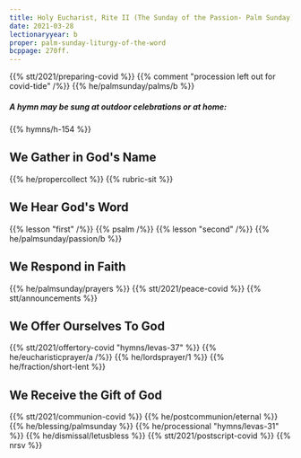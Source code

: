 ```yaml
---
title: Holy Eucharist, Rite II (The Sunday of the Passion- Palm Sunday)
date: 2021-03-28
lectionaryyear: b
proper: palm-sunday-liturgy-of-the-word
bcppage: 270ff.
---
```

{{% stt/2021/preparing-covid %}}
{{% comment "procession left out for covid-tide" /%}}
{{% he/palmsunday/palms/b %}}
##### A hymn may be sung at outdoor celebrations or at home:
{{% hymns/h-154 %}}

## We Gather in God's Name
{{% he/propercollect %}}
{{% rubric-sit %}}

## We Hear God's Word
{{% lesson "first" /%}}
{{% psalm /%}}
{{% lesson "second" /%}}
{{% he/palmsunday/passion/b %}}

## We Respond in Faith
{{% he/palmsunday/prayers %}}
{{% stt/2021/peace-covid %}}
{{% stt/announcements %}}

## We Offer Ourselves To God
{{% stt/2021/offertory-covid "hymns/levas-37" %}}
{{% he/eucharisticprayer/a /%}}
{{% he/lordsprayer/1 %}}
{{% he/fraction/short-lent %}}

## We Receive the Gift of God
{{% stt/2021/communion-covid %}}
{{% he/postcommunion/eternal %}}
{{% he/blessing/palmsunday %}}
{{% he/processional "hymns/levas-31" %}}
{{% he/dismissal/letusbless %}}
{{% stt/2021/postscript-covid %}}
{{% nrsv %}}
